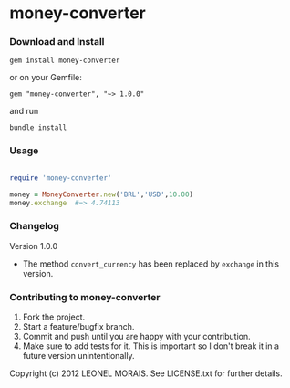 # money-converter

### Download and Install
```
gem install money-converter
```

or on your Gemfile:
```
gem "money-converter", "~> 1.0.0"
```

and run
```
bundle install
```



### Usage

```ruby

require 'money-converter'

money = MoneyConverter.new('BRL','USD',10.00)
money.exchange  #=> 4.74113

```

### Changelog

Version 1.0.0

* The method ``` convert_currency ``` has been replaced by ``` exchange ``` in this version. 




### Contributing to money-converter
 
1. Fork the project.
2. Start a feature/bugfix branch.
3. Commit and push until you are happy with your contribution.
4. Make sure to add tests for it. This is important so I don't break it in a future version unintentionally.


Copyright (c) 2012 LEONEL MORAIS. See LICENSE.txt for
further details.

